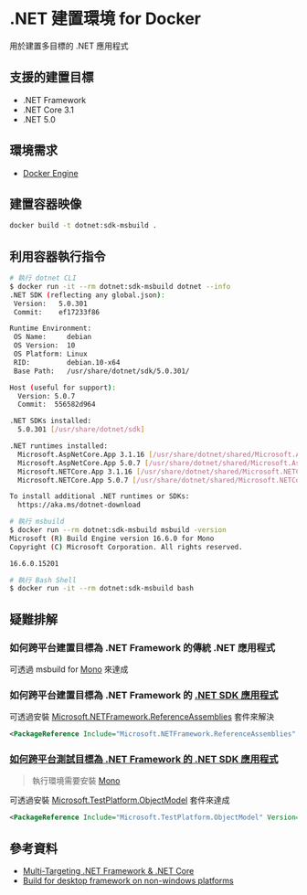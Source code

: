 # .NET 建置環境 for Docker

用於建置多目標的 .NET 應用程式

## 支援的建置目標

- .NET Framework
- .NET Core 3.1
- .NET 5.0

## 環境需求

- [Docker Engine](https://docs.docker.com/install/)

## 建置容器映像

```sh
docker build -t dotnet:sdk-msbuild .
```

## 利用容器執行指令

```sh
# 執行 dotnet CLI
$ docker run -it --rm dotnet:sdk-msbuild dotnet --info
.NET SDK (reflecting any global.json):
 Version:   5.0.301
 Commit:    ef17233f86

Runtime Environment:
 OS Name:     debian
 OS Version:  10
 OS Platform: Linux
 RID:         debian.10-x64
 Base Path:   /usr/share/dotnet/sdk/5.0.301/

Host (useful for support):
  Version: 5.0.7
  Commit:  556582d964

.NET SDKs installed:
  5.0.301 [/usr/share/dotnet/sdk]

.NET runtimes installed:
  Microsoft.AspNetCore.App 3.1.16 [/usr/share/dotnet/shared/Microsoft.AspNetCore.App]
  Microsoft.AspNetCore.App 5.0.7 [/usr/share/dotnet/shared/Microsoft.AspNetCore.App]
  Microsoft.NETCore.App 3.1.16 [/usr/share/dotnet/shared/Microsoft.NETCore.App]
  Microsoft.NETCore.App 5.0.7 [/usr/share/dotnet/shared/Microsoft.NETCore.App]

To install additional .NET runtimes or SDKs:
  https://aka.ms/dotnet-download

# 執行 msbuild
$ docker run --rm dotnet:sdk-msbuild msbuild -version
Microsoft (R) Build Engine version 16.6.0 for Mono
Copyright (C) Microsoft Corporation. All rights reserved.

16.6.0.15201

# 執行 Bash Shell
$ docker run -it --rm dotnet:sdk-msbuild bash
```

## 疑難排解

### 如何跨平台建置目標為 .NET Framework  的傳統 .NET 應用程式

可透過 msbuild for [Mono](ttps://www.mono-project.com/) 來達成

### 如何跨平台建置目標為 .NET Framework  的 [.NET SDK 應用程式](https://docs.microsoft.com/dotnet/core/project-sdk/overview)

可透過安裝 [Microsoft.NETFramework.ReferenceAssemblies](https://www.nuget.org/packages/Microsoft.NETFramework.ReferenceAssemblies/) 套件來解決

```xml
<PackageReference Include="Microsoft.NETFramework.ReferenceAssemblies" Version="1.0.2" PrivateAssets="All" Condition="$(TargetFramework.StartsWith('net4')) AND '$(OS)' != 'Windows_NT'"/>
```

### [如何跨平台測試目標為 .NET Framework 的 .NET SDK 應用程式](https://cake-contrib.github.io/Cake.Recipe/docs/known-issues/running-xunit-tests-on-net-framework)

> 執行環境需要安裝 [Mono](ttps://www.mono-project.com/)

可透過安裝 [Microsoft.TestPlatform.ObjectModel](https://www.nuget.org/packages/Microsoft.TestPlatform.ObjectModel/) 套件來達成

```xml
<PackageReference Include="Microsoft.TestPlatform.ObjectModel" Version="16.10.0" Condition="'$(OS)' != 'Windows_NT'" />
```

## 參考資料

- [Multi-Targeting .NET Framework & .NET Core](https://github.com/mono/docker/issues/63)
- [Build for desktop framework on non-windows platforms](https://github.com/dotnet/sdk/issues/335)

